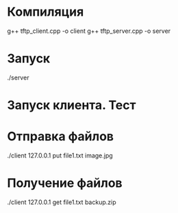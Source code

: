 # Компиляция
g++ tftp_client.cpp -o client
g++ tftp_server.cpp -o server

# Запуск
./server

# Запуск клиента. Тест

# Отправка файлов
./client 127.0.0.1 put file1.txt image.jpg

# Получение файлов
./client 127.0.0.1 get file1.txt backup.zip